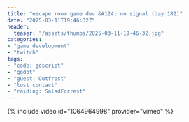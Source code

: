 ```yaml
---
title: "escape room game dev &#124; no signal (day 182)"
date: "2025-03-11T19:46:32Z"
header:
  teaser: "/assets/thumbs/2025-03-11-19-46-32.jpg"
categories:
- "game development"
- "twitch"
tags:
- "code: gdscript"
- "godot"
- "guest: Outfrost"
- "lost contact"
- "raiding: SaladForrest"
---
```

{% include video id="1064964998" provider="vimeo" %}
